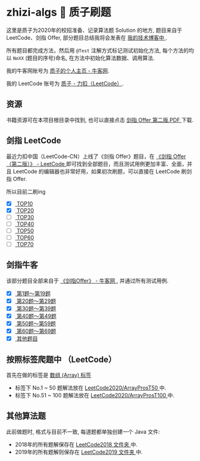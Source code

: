 # zhizi-algs 🤯 质子刷题
这里是质子为2020年的校招准备、记录算法题 Solution 的地方, 题目来自于LeetCode、剑指 Offer, 部分题目总结我将会发表在 [ 我的技术博客中 ](https://www.cnblogs.com/imzhizi/tag/algs/).

所有题目都完成方法，然后用 `@Test` 注解方式标记测试初始化方法, 每个方法的均以 `NoXX` (题目的序号)命名, 在方法中初始化算法数据、调用算法.

我的牛客网账号为 [质子的个人主页 - 牛客网](https://www.nowcoder.com/profile/3391125 ).

我的 LeetCode 账号为 [质子 - 力扣（LeetCode）](https://leetcode-cn.com/u/imzhizi/ ).

## 资源
书籍资源可在本项目根目录中找到, 也可以直接点击 [ 剑指 Offer 第二版.PDF ](https://github.com/imzhizi/zhizi-algs/blob/master/%E5%89%91%E6%8C%87OFFER%20-%20%E5%90%8D%E4%BC%81%E9%9D%A2%E8%AF%95%E5%AE%98%E7%B2%BE%E8%AE%B2%E5%85%B8%E5%9E%8B%E7%BC%96%E7%A8%8B%E9%A2%98%20-%20%E7%AC%AC2%E7%89%88.pdf) 下载.

## 剑指 LeetCode
最近力扣中国（LeetCode-CN）上线了《剑指 Offer》题目，在 [《剑指 Offer（第二版）》 - LeetCode ](https://leetcode-cn.com/problemset/lcof/ ) 即可找到全部题目，而且测试用例更加丰富、全面，并且 LeetCode 的编辑器也非常好用，如果初次刷题，可以直接在 LeetCode 刷剑指 Offer.

所以目前二刷ing

- [x] [ TOP10 ](https://github.com/imzhizi/zhizi-algs/blob/master/src/main/java/com/imzhizi/algs/%E5%89%91%E6%8C%87LeetCode/TOP10.java )
- [x] [ TOP20 ](https://github.com/imzhizi/zhizi-algs/blob/master/src/main/java/com/imzhizi/algs/%E5%89%91%E6%8C%87LeetCode/TOP20.java )
- [ ] [ TOP30 ](https://github.com/imzhizi/zhizi-algs/blob/master/src/main/java/com/imzhizi/algs/%E5%89%91%E6%8C%87LeetCode/TOP30.java )
- [ ] [ TOP40 ](https://github.com/imzhizi/zhizi-algs/blob/master/src/main/java/com/imzhizi/algs/%E5%89%91%E6%8C%87LeetCode/TOP40.java )
- [ ] [ TOP50 ](https://github.com/imzhizi/zhizi-algs/blob/master/src/main/java/com/imzhizi/algs/%E5%89%91%E6%8C%87LeetCode/TOP50.java )
- [ ] [ TOP60 ](https://github.com/imzhizi/zhizi-algs/blob/master/src/main/java/com/imzhizi/algs/%E5%89%91%E6%8C%87LeetCode/TOP60.java )
- [ ] [ TOP70 ](https://github.com/imzhizi/zhizi-algs/blob/master/src/main/java/com/imzhizi/algs/%E5%89%91%E6%8C%87LeetCode/TOP70.java )

## 剑指牛客
该部分题目全部来自于 [ 《剑指Offer》 - 牛客网 ](https://www.nowcoder.com/ta/coding-interviews ), 并通过所有测试用例.

- [x] [ 第1题～第19题 ]( https://github.com/imzhizi/zhizi-algs/blob/master/src/main/java/com/imzhizi/algs/%E5%89%91%E6%8C%87NowCoder/Part1.java )
- [x] [ 第20题～第29题 ]( https://github.com/imzhizi/zhizi-algs/blob/master/src/main/java/com/imzhizi/algs/%E5%89%91%E6%8C%87NowCoder/Part2.java )
- [x] [ 第30题～第39题 ]( https://github.com/imzhizi/zhizi-algs/blob/master/src/main/java/com/imzhizi/algs/%E5%89%91%E6%8C%87NowCoder/Part3.java )
- [x] [ 第40题～第49题 ]( https://github.com/imzhizi/zhizi-algs/blob/master/src/main/java/com/imzhizi/algs/%E5%89%91%E6%8C%87NowCoder/Part4.java )
- [x] [ 第50题～第59题 ]( https://github.com/imzhizi/zhizi-algs/blob/master/src/main/java/com/imzhizi/algs/%E5%89%91%E6%8C%87NowCoder/Part5.java )
- [x] [ 第60题～第69题 ]( https://github.com/imzhizi/zhizi-algs/blob/master/src/main/java/com/imzhizi/algs/%E5%89%91%E6%8C%87NowCoder/Part6.java )
- [x] [ 其他题目 ]( https://github.com/imzhizi/zhizi-algs/blob/master/src/main/java/com/imzhizi/algs/%E5%89%91%E6%8C%87NowCoder/Part7.java )

## 按照标签爬题中 （LeetCode）
首先在做的标签是 [ 数组 (Array) 标签  ](https://leetcode-cn.com/tag/array/ )
- 标签下 No.1 ~ 50 题解法放在 [ LeetCode2020/ArrayProsT50 ](https://github.com/imzhizi/zhizi-algs/blob/master/src/main/java/com/imzhizi/algs/LeetCode2020/ArrayProsT50.java ) 中.
- 标签下 No.51 ~ 100 题解法放在 [ LeetCode2020/ArrayProsT100 ](https://github.com/imzhizi/zhizi-algs/blob/master/src/main/java/com/imzhizi/algs/LeetCode2020/ArrayProsT100.java ) 中.


## 其他算法题
此前做题时, 格式与目前不一致, 每道题都单独创建一个 Java 文件:
- 2018年的所有题解保存在 [ LeetCode2018 文件夹 ](https://github.com/imzhizi/zhizi-algs/tree/master/src/main/java/com/imzhizi/algs/LeetCode2018 ) 中. 
- 2019年的所有题解则保存在 [ LeetCode2019 文件夹 ](https://github.com/imzhizi/zhizi-algs/tree/master/src/main/java/com/imzhizi/algs/LeetCode2019 ) 中.